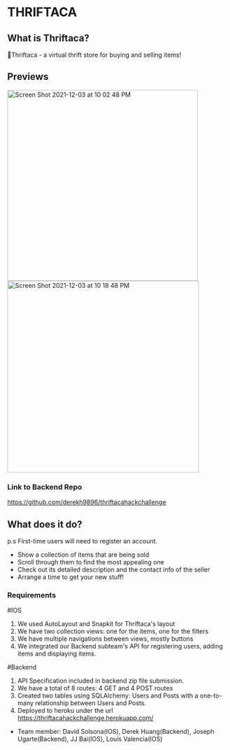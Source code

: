 # THRIFTACA

## What is Thriftaca?

👚Thriftaca - a virtual thrift store for buying and selling items!

## Previews

<img width="436" alt="Screen Shot 2021-12-03 at 10 02 48 PM" src="https://user-images.githubusercontent.com/60070699/144694719-463a453b-9348-48f2-b184-5aa52d7c1f92.png">
<img width="438" alt="Screen Shot 2021-12-03 at 10 18 48 PM" src="https://user-images.githubusercontent.com/60070699/144695123-0cd2da02-cd50-4dbf-91b6-d765c8675ccd.png">

### Link to Backend Repo
https://github.com/derekh9896/thriftacahackchallenge
  

## What does it do?
p.s First-time users will need to register an account.
  
- Show a collection of items that are being sold
- Scroll through them to find the most appealing one
- Check out its detailed description and the contact info of the seller
- Arrange a time to get your new stuff!
  

### Requirements
#IOS
1. We used AutoLayout and Snapkit for Thriftaca's layout
2. We have two collection views: one for the items, one for the filters
3. We have multiple navigations between views, mostly buttons
4. We integrated our Backend subteam's API for registering users, adding items and displaying items.

#Backend
1. API Specification included in backend zip file submission.
2. We have a total of 8 routes: 4 GET and 4 POST routes
3. Created two tables using SQLAlchemy: Users and Posts with a one-to-many relationship between Users and Posts.
4. Deployed to heroku under the url https://thriftacahackchallenge.herokuapp.com/


- Team member: David Solsona(IOS), Derek Huang(Backend), Joseph Ugarte(Backend), JJ Bai(IOS), Louis Valencia(IOS)
